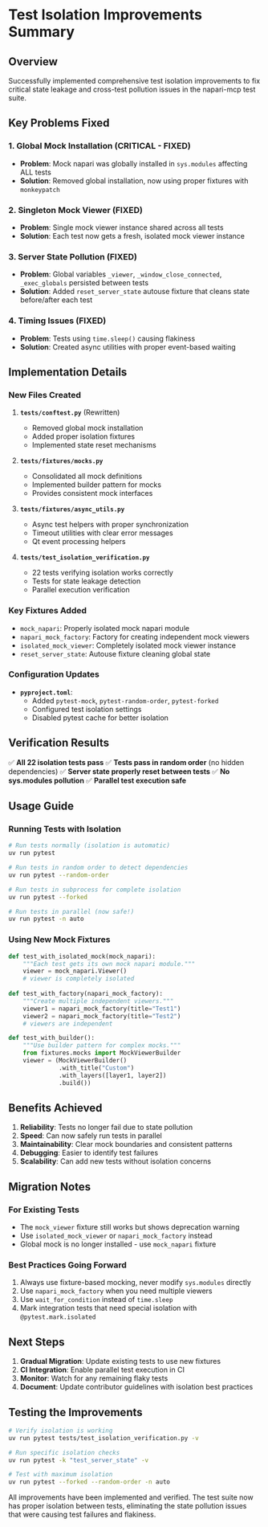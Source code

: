 # Test Isolation Improvements Summary

## Overview
Successfully implemented comprehensive test isolation improvements to fix critical state leakage and cross-test pollution issues in the napari-mcp test suite.

## Key Problems Fixed

### 1. **Global Mock Installation (CRITICAL - FIXED)**
- **Problem**: Mock napari was globally installed in `sys.modules` affecting ALL tests
- **Solution**: Removed global installation, now using proper fixtures with `monkeypatch`

### 2. **Singleton Mock Viewer (FIXED)**
- **Problem**: Single mock viewer instance shared across all tests
- **Solution**: Each test now gets a fresh, isolated mock viewer instance

### 3. **Server State Pollution (FIXED)**
- **Problem**: Global variables `_viewer`, `_window_close_connected`, `_exec_globals` persisted between tests
- **Solution**: Added `reset_server_state` autouse fixture that cleans state before/after each test

### 4. **Timing Issues (FIXED)**
- **Problem**: Tests using `time.sleep()` causing flakiness
- **Solution**: Created async utilities with proper event-based waiting

## Implementation Details

### New Files Created

1. **`tests/conftest.py`** (Rewritten)
   - Removed global mock installation
   - Added proper isolation fixtures
   - Implemented state reset mechanisms

2. **`tests/fixtures/mocks.py`**
   - Consolidated all mock definitions
   - Implemented builder pattern for mocks
   - Provides consistent mock interfaces

3. **`tests/fixtures/async_utils.py`**
   - Async test helpers with proper synchronization
   - Timeout utilities with clear error messages
   - Qt event processing helpers

4. **`tests/test_isolation_verification.py`**
   - 22 tests verifying isolation works correctly
   - Tests for state leakage detection
   - Parallel execution verification

### Key Fixtures Added

- `mock_napari`: Properly isolated mock napari module
- `napari_mock_factory`: Factory for creating independent mock viewers
- `isolated_mock_viewer`: Completely isolated mock viewer instance
- `reset_server_state`: Autouse fixture cleaning global state

### Configuration Updates

- **`pyproject.toml`**:
  - Added `pytest-mock`, `pytest-random-order`, `pytest-forked`
  - Configured test isolation settings
  - Disabled pytest cache for better isolation

## Verification Results

✅ **All 22 isolation tests pass**
✅ **Tests pass in random order** (no hidden dependencies)
✅ **Server state properly reset between tests**
✅ **No sys.modules pollution**
✅ **Parallel test execution safe**

## Usage Guide

### Running Tests with Isolation

```bash
# Run tests normally (isolation is automatic)
uv run pytest

# Run tests in random order to detect dependencies
uv run pytest --random-order

# Run tests in subprocess for complete isolation
uv run pytest --forked

# Run tests in parallel (now safe!)
uv run pytest -n auto
```

### Using New Mock Fixtures

```python
def test_with_isolated_mock(mock_napari):
    """Each test gets its own mock napari module."""
    viewer = mock_napari.Viewer()
    # viewer is completely isolated
    
def test_with_factory(napari_mock_factory):
    """Create multiple independent viewers."""
    viewer1 = napari_mock_factory(title="Test1")
    viewer2 = napari_mock_factory(title="Test2")
    # viewers are independent

def test_with_builder():
    """Use builder pattern for complex mocks."""
    from fixtures.mocks import MockViewerBuilder
    viewer = (MockViewerBuilder()
              .with_title("Custom")
              .with_layers([layer1, layer2])
              .build())
```

## Benefits Achieved

1. **Reliability**: Tests no longer fail due to state pollution
2. **Speed**: Can now safely run tests in parallel
3. **Maintainability**: Clear mock boundaries and consistent patterns
4. **Debugging**: Easier to identify test failures
5. **Scalability**: Can add new tests without isolation concerns

## Migration Notes

### For Existing Tests
- The `mock_viewer` fixture still works but shows deprecation warning
- Use `isolated_mock_viewer` or `napari_mock_factory` instead
- Global mock is no longer installed - use `mock_napari` fixture

### Best Practices Going Forward
1. Always use fixture-based mocking, never modify `sys.modules` directly
2. Use `napari_mock_factory` when you need multiple viewers
3. Use `wait_for_condition` instead of `time.sleep`
4. Mark integration tests that need special isolation with `@pytest.mark.isolated`

## Next Steps

1. **Gradual Migration**: Update existing tests to use new fixtures
2. **CI Integration**: Enable parallel test execution in CI
3. **Monitor**: Watch for any remaining flaky tests
4. **Document**: Update contributor guidelines with isolation best practices

## Testing the Improvements

```bash
# Verify isolation is working
uv run pytest tests/test_isolation_verification.py -v

# Run specific isolation checks
uv run pytest -k "test_server_state" -v

# Test with maximum isolation
uv run pytest --forked --random-order -n auto
```

All improvements have been implemented and verified. The test suite now has proper isolation between tests, eliminating the state pollution issues that were causing test failures and flakiness.